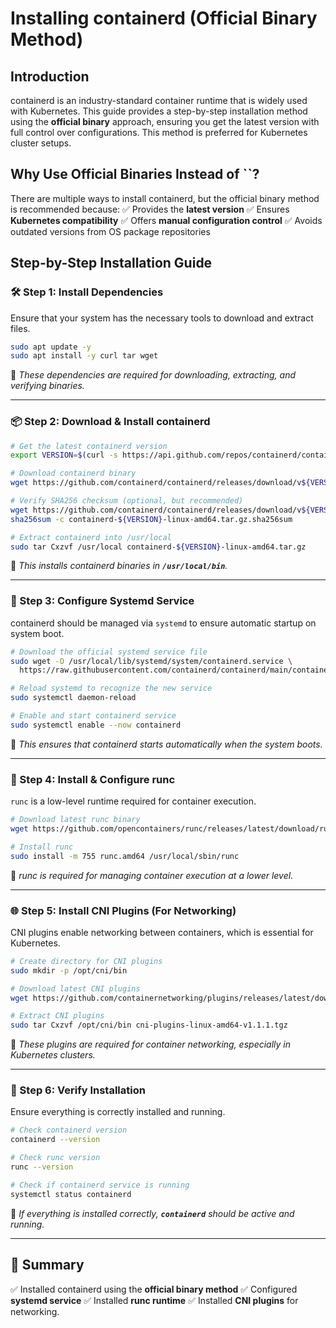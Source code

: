 # Installing containerd (Official Binary Method)

## **Introduction**

containerd is an industry-standard container runtime that is widely used with Kubernetes. This guide provides a step-by-step installation method using the **official binary** approach, ensuring you get the latest version with full control over configurations. This method is preferred for Kubernetes cluster setups.

## **Why Use Official Binaries Instead of **``**?**

There are multiple ways to install containerd, but the official binary method is recommended because: ✅ Provides the **latest version** ✅ Ensures **Kubernetes compatibility** ✅ Offers **manual configuration control** ✅ Avoids outdated versions from OS package repositories

## **Step-by-Step Installation Guide**

### **🛠 Step 1: Install Dependencies**

Ensure that your system has the necessary tools to download and extract files.

```bash
sudo apt update -y
sudo apt install -y curl tar wget
```

📌 *These dependencies are required for downloading, extracting, and verifying binaries.*

---

### **📦 Step 2: Download & Install containerd**

```bash
# Get the latest containerd version
export VERSION=$(curl -s https://api.github.com/repos/containerd/containerd/releases/latest | grep tag_name | cut -d '"' -f 4 | cut -c 2-)

# Download containerd binary
wget https://github.com/containerd/containerd/releases/download/v${VERSION}/containerd-${VERSION}-linux-amd64.tar.gz

# Verify SHA256 checksum (optional, but recommended)
wget https://github.com/containerd/containerd/releases/download/v${VERSION}/containerd-${VERSION}-linux-amd64.tar.gz.sha256sum
sha256sum -c containerd-${VERSION}-linux-amd64.tar.gz.sha256sum

# Extract containerd into /usr/local
sudo tar Cxzvf /usr/local containerd-${VERSION}-linux-amd64.tar.gz
```

📌 *This installs containerd binaries in **`/usr/local/bin`**.*

---

### **📝 Step 3: Configure Systemd Service**

containerd should be managed via `systemd` to ensure automatic startup on system boot.

```bash
# Download the official systemd service file
sudo wget -O /usr/local/lib/systemd/system/containerd.service \
  https://raw.githubusercontent.com/containerd/containerd/main/containerd.service

# Reload systemd to recognize the new service
sudo systemctl daemon-reload

# Enable and start containerd service
sudo systemctl enable --now containerd
```

📌 *This ensures that containerd starts automatically when the system boots.*

---

### **🔧 Step 4: Install & Configure runc**

`runc` is a low-level runtime required for container execution.

```bash
# Download latest runc binary
wget https://github.com/opencontainers/runc/releases/latest/download/runc.amd64

# Install runc
sudo install -m 755 runc.amd64 /usr/local/sbin/runc
```

📌 *runc is required for managing container execution at a lower level.*

---

### **🌐 Step 5: Install CNI Plugins (For Networking)**

CNI plugins enable networking between containers, which is essential for Kubernetes.

```bash
# Create directory for CNI plugins
sudo mkdir -p /opt/cni/bin

# Download latest CNI plugins
wget https://github.com/containernetworking/plugins/releases/latest/download/cni-plugins-linux-amd64-v1.1.1.tgz

# Extract CNI plugins
sudo tar Cxzvf /opt/cni/bin cni-plugins-linux-amd64-v1.1.1.tgz
```

📌 *These plugins are required for container networking, especially in Kubernetes clusters.*

---

### **🚀 Step 6: Verify Installation**

Ensure everything is correctly installed and running.

```bash
# Check containerd version
containerd --version

# Check runc version
runc --version

# Check if containerd service is running
systemctl status containerd
```

📌 *If everything is installed correctly, **`containerd`** should be active and running.*

---

## **🎯 Summary**

✅ Installed containerd using the **official binary method** ✅ Configured **systemd service** ✅ Installed **runc runtime** ✅ Installed **CNI plugins** for networking.



